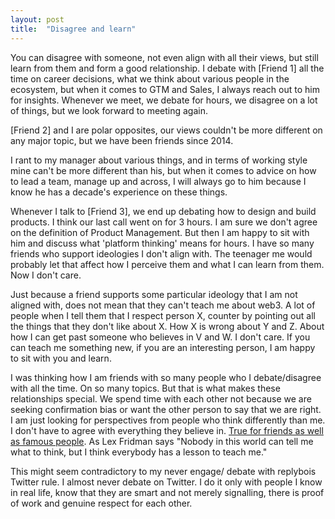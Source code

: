 ```yaml
---
layout: post
title:  "Disagree and learn"
---
```


You can disagree with someone, not even align with all their views, but still learn from them and form a good relationship. I debate with [Friend 1] all the time on career decisions, what we think about various people in the ecosystem, but when it comes to GTM and Sales, I always reach out to him for insights. Whenever we meet, we debate for hours, we disagree on a lot of things, but we look forward to meeting again.

[Friend 2] and I are polar opposites, our views couldn't be more different on any major topic, but we have been friends since 2014.

I rant to my manager about various things, and in terms of working style mine can't be more different than his, but when it comes to advice on how to lead a team, manage up and across, I will always go to him because I know he has a decade's experience on these things.

Whenever I talk to [Friend 3], we end up debating how to design and build products. I think our last call went on for 3 hours. I am sure we don't agree on the definition of Product Management. But then I am happy to sit with him and discuss what 'platform thinking' means for hours. I have so many friends who support ideologies I don't align with. The teenager me would probably let that affect how I perceive them and what I can learn from them. Now I don't care.

Just because a friend supports some particular ideology that I am not aligned with, does not mean that they can't teach me about web3. A lot of people when I tell them that I respect person X, counter by pointing out all the things that they don't like about X. How X is wrong about Y and Z. About how I can get past someone who believes in V and W. I don't care. If you can teach me something new, if you are an interesting person, I am happy to sit with you and learn.

I was thinking how I am friends with so many people who I debate/disagree with all the time. On so many topics. But that is what makes these relationships special. We spend time with each other not because we are seeking confirmation bias or want the other person to say that we are right. I am just looking for perspectives from people who think differently than me. I don't have to agree with everything they believe in. [True for friends as well as famous people](https://manassaloi.com/2021/05/22/donald-trump-charisma.html). As Lex Fridman says "Nobody in this world can tell me what to think, but I think everybody has a lesson to teach me."

This might seem contradictory to my never engage/ debate with replybois Twitter rule. I almost never debate on Twitter. I do it only with people I know in real life, know that they are smart and not merely signalling, there is proof of work and genuine respect for each other.
